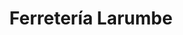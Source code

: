 ---
title: "Ferretería Larumbe"
url: /berrioplano-berriobeiti/ferreteria-larumbe/
shop: hardware
---